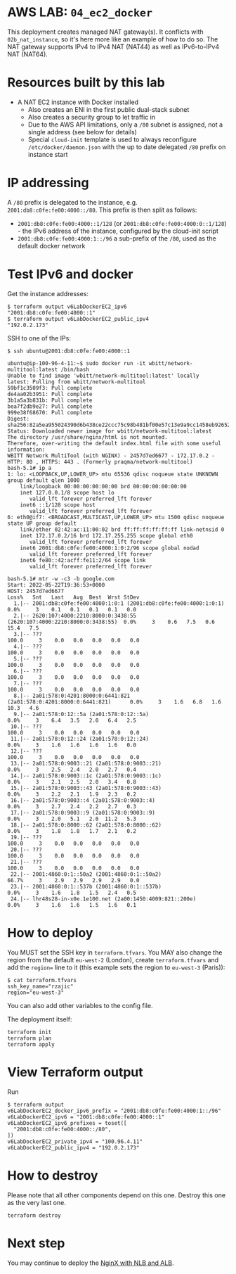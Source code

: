 # AWS LAB: `04_ec2_docker`

This deployment creates managed NAT gateway(s). It conflicts with `02b_nat_instance`, so it's here more like an example of how to do so.
The NAT gateway supports IPv4 to IPv4 NAT (NAT44) as well as IPv6-to-IPv4 NAT (NAT64).

# Resources built by this lab

- A NAT EC2 instance with Docker installed
  - Also creates an ENI in the first public dual-stack subnet
  - Also creates a security group to let traffic in
  - Due to the AWS API limitations, only a `/80` subnet is assigned, not a single address (see below for details)
  - Special `cloud-init` template is used to always reconfigure `/etc/docker/daemon.json` with the up to date delegated `/80` prefix on instance start

# IP addressing

A `/80` prefix is delegated to the instance, e.g. `2001:db8:c0fe:fe00:4000::/80`. This prefix is then split as follows:

- `2001:db8:c0fe:fe00:4000::1/128` (or `2001:db8:c0fe:fe00:4000:0::1/128`) - the IPv6 address of the instance, configured by the cloud-init script
- `2001:db8:c0fe:fe00:4000:1::/96` a sub-prefix of the `/80`, used as the default docker network

# Test IPv6 and docker

Get the instance addresses:

```
$ terraform output v6LabDockerEC2_ipv6
"2001:db8:c0fe:fe00:4000::1"
$ terraform output v6LabDockerEC2_public_ipv4
"192.0.2.173"
```

SSH to one of the IPs:

```
$ ssh ubuntu@2001:db8:c0fe:fe00:4000::1

ubuntu@ip-100-96-4-11:~$ sudo docker run -it wbitt/network-multitool:latest /bin/bash
Unable to find image 'wbitt/network-multitool:latest' locally
latest: Pulling from wbitt/network-multitool
59bf1c3509f3: Pull complete
de4aa02b3951: Pull complete
3b1a5a3b831b: Pull complete
bea7f2db9e27: Pull complete
999e38f68670: Pull complete
Digest: sha256:82a5ea955024390d6b438ce22ccc75c98b481bf00e57c13e9a9cc1458eb92652
Status: Downloaded newer image for wbitt/network-multitool:latest
The directory /usr/share/nginx/html is not mounted.
Therefore, over-writing the default index.html file with some useful information:
WBITT Network MultiTool (with NGINX) - 2457d7ed6677 - 172.17.0.2 - HTTP: 80 , HTTPS: 443 . (Formerly praqma/network-multitool)
bash-5.1# ip a
1: lo: <LOOPBACK,UP,LOWER_UP> mtu 65536 qdisc noqueue state UNKNOWN group default qlen 1000
    link/loopback 00:00:00:00:00:00 brd 00:00:00:00:00:00
    inet 127.0.0.1/8 scope host lo
       valid_lft forever preferred_lft forever
    inet6 ::1/128 scope host
       valid_lft forever preferred_lft forever
6: eth0@if7: <BROADCAST,MULTICAST,UP,LOWER_UP> mtu 1500 qdisc noqueue state UP group default
    link/ether 02:42:ac:11:00:02 brd ff:ff:ff:ff:ff:ff link-netnsid 0
    inet 172.17.0.2/16 brd 172.17.255.255 scope global eth0
       valid_lft forever preferred_lft forever
    inet6 2001:db8:c0fe:fe00:4000:1:0:2/96 scope global nodad
       valid_lft forever preferred_lft forever
    inet6 fe80::42:acff:fe11:2/64 scope link
       valid_lft forever preferred_lft forever

bash-5.1# mtr -w -c3 -b google.com
Start: 2022-05-22T19:36:53+0000
HOST: 2457d7ed6677                                                          Loss%   Snt   Last   Avg  Best  Wrst StDev
  1.|-- 2001:db8:c0fe:fe00:4000:1:0:1 (2001:db8:c0fe:fe00:4000:1:0:1)          0.0%     3    0.1   0.1   0.1   0.1   0.0
  2.|-- 2620:107:4000:2210:8000:0:3438:55 (2620:107:4000:2210:8000:0:3438:55)  0.0%     3    0.6   7.5   0.6  15.4   7.5
  3.|-- ???                                                                   100.0     3    0.0   0.0   0.0   0.0   0.0
  4.|-- ???                                                                   100.0     3    0.0   0.0   0.0   0.0   0.0
  5.|-- ???                                                                   100.0     3    0.0   0.0   0.0   0.0   0.0
  6.|-- ???                                                                   100.0     3    0.0   0.0   0.0   0.0   0.0
  7.|-- ???                                                                   100.0     3    0.0   0.0   0.0   0.0   0.0
  8.|-- 2a01:578:0:4201:8000:0:6441:821 (2a01:578:0:4201:8000:0:6441:821)      0.0%     3    1.6   6.8   1.6  10.3   4.6
  9.|-- 2a01:578:0:12::5a (2a01:578:0:12::5a)                                  0.0%     3    6.4   3.5   2.0   6.4   2.5
 10.|-- ???                                                                   100.0     3    0.0   0.0   0.0   0.0   0.0
 11.|-- 2a01:578:0:12::24 (2a01:578:0:12::24)                                  0.0%     3    1.6   1.6   1.6   1.6   0.0
 12.|-- ???                                                                   100.0     3    0.0   0.0   0.0   0.0   0.0
 13.|-- 2a01:578:0:9003::21 (2a01:578:0:9003::21)                              0.0%     3    2.5   2.4   2.0   2.7   0.4
 14.|-- 2a01:578:0:9003::1c (2a01:578:0:9003::1c)                              0.0%     3    2.1   2.5   2.0   3.4   0.8
 15.|-- 2a01:578:0:9003::43 (2a01:578:0:9003::43)                              0.0%     3    2.2   2.1   1.9   2.3   0.2
 16.|-- 2a01:578:0:9003::4 (2a01:578:0:9003::4)                                0.0%     3    2.7   2.4   2.2   2.7   0.3
 17.|-- 2a01:578:0:9003::9 (2a01:578:0:9003::9)                                0.0%     3    2.0   5.1   2.0  11.2   5.3
 18.|-- 2a01:578:0:8000::62 (2a01:578:0:8000::62)                              0.0%     3    1.8   1.8   1.7   2.1   0.2
 19.|-- ???                                                                   100.0     3    0.0   0.0   0.0   0.0   0.0
 20.|-- ???                                                                   100.0     3    0.0   0.0   0.0   0.0   0.0
 21.|-- ???                                                                   100.0     3    0.0   0.0   0.0   0.0   0.0
 22.|-- 2001:4860:0:1::50a2 (2001:4860:0:1::50a2)                             66.7%     3    2.9   2.9   2.9   2.9   0.0
 23.|-- 2001:4860:0:1::537b (2001:4860:0:1::537b)                              0.0%     3    1.6   1.8   1.5   2.4   0.5
 24.|-- lhr48s28-in-x0e.1e100.net (2a00:1450:4009:821::200e)                   0.0%     3    1.6   1.6   1.5   1.6   0.1
```

# How to deploy

You MUST set the SSH key in `terraform.tfvars`. You MAY also change the region from the default `eu-west-2` (London), create `terraform.tfvars` and add the `region=` line to it (this example sets the region to `eu-west-3` (Paris)):

```
$ cat terraform.tfvars
ssh_key_name="rzajic"
region="eu-west-3"
```

You can also add other variables to the config file.

The deployment itself:

```
terraform init
terraform plan
terraform apply
```

# View Terraform output

Run

```
$ terraform output
v6LabDockerEC2_docker_ipv6_prefix = "2001:db8:c0fe:fe00:4000:1::/96"
v6LabDockerEC2_ipv6 = "2001:db8:c0fe:fe00:4000::1"
v6LabDockerEC2_ipv6_prefixes = toset([
  "2001:db8:c0fe:fe00:4000::/80",
])
v6LabDockerEC2_private_ipv4 = "100.96.4.11"
v6LabDockerEC2_public_ipv4 = "192.0.2.173"
```


# How to destroy

Please note that all other components depend on this one. Destroy this one as the very last one.

```
terraform destroy
```

# Next step

You may continue to deploy the [NginX with NLB and ALB](../05_nginx_nlb_alb/README.md).
